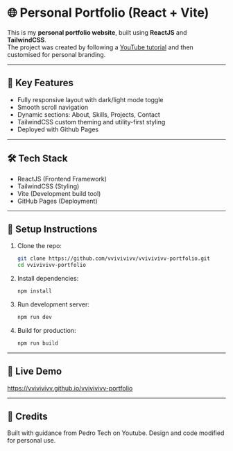 # 🌐 Personal Portfolio (React + Vite)

This is my **personal portfolio website**, built using **ReactJS** and **TailwindCSS**.  
The project was created by following a [YouTube tutorial](https://www.youtube.com/watch?v=ifOJ0R5UQOc) and then customised for personal branding.

---

## 🚀 Key Features

- Fully responsive layout with dark/light mode toggle  
- Smooth scroll navigation  
- Dynamic sections: About, Skills, Projects, Contact  
- TailwindCSS custom theming and utility-first styling  
- Deployed with Github Pages

---

## 🛠 Tech Stack

- ReactJS (Frontend Framework)  
- TailwindCSS (Styling)  
- Vite (Development build tool)  
- GitHub Pages (Deployment)

---

## 🔧 Setup Instructions

1. Clone the repo:
   ```bash
   git clone https://github.com/vvivivivv/vvivivivv-portfolio.git
   cd vvivivivv-portfolio

2. Install dependencies:
   ```bash
   npm install

3. Run development server:
   ```bash
   npm run dev

4. Build for production:
   ```bash
   npm run build

---

## 🔗 Live Demo

https://vvivivivv.github.io/vvivivivv-portfolio

---

## 📝 Credits

Built with guidance from Pedro Tech on Youtube.
Design and code modified for personal use.